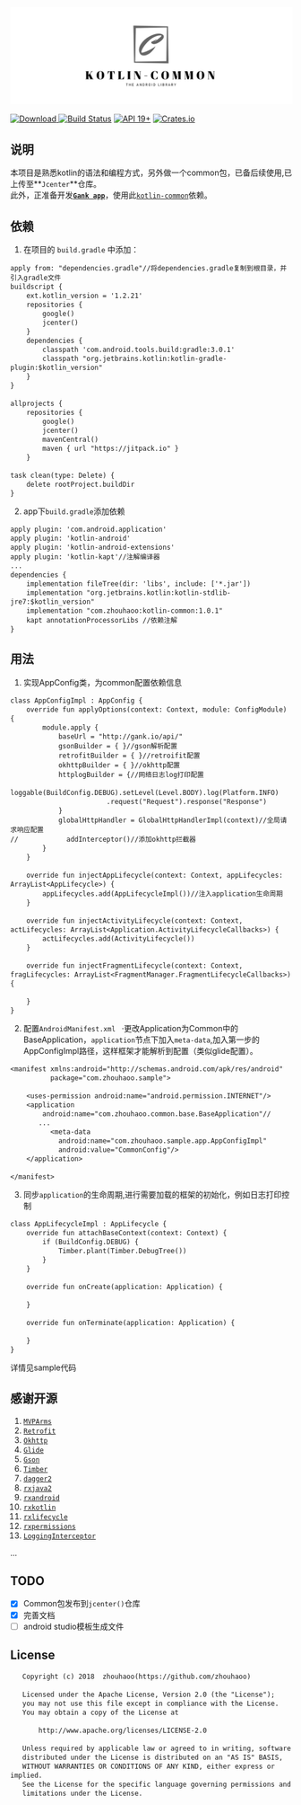 ![](screenshot/logo.png)

[ ![Download](https://api.bintray.com/packages/zhouhaoo/android/kotlin-common/images/download.svg) ](https://bintray.com/zhouhaoo/android/kotlin-common/_latestVersion)
[![Build Status](https://travis-ci.org/zhouhaoo/kotlin-common.svg?branch=master)](https://travis-ci.org/zhouhaoo/kotlin-common)
[![API 19+](https://img.shields.io/badge/API-19%2B-yellowgreen.svg)](https://github.com/zhouhaoo/kotlin-common)
[![Crates.io](https://img.shields.io/crates/l/rustc-serialize.svg)](https://github.com/zhouhaoo/kotlin-common#license)

## 说明
本项目是熟悉kotlin的语法和编程方式，另外做一个common包，已备后续使用,已上传至**` Jcenter `**仓库。
<br/>此外，正准备开发[**`Gank app`**](https://github.com/zhouhaoo/Gank)，使用此[`kotlin-common`](https://github.com/zhouhaoo/kotlin-common#%E4%BE%9D%E8%B5%96)依赖。
## 依赖
1. 在项目的 `build.gradle` 中添加：

```
apply from: "dependencies.gradle"//将dependencies.gradle复制到根目录，并引入gradle文件
buildscript {
    ext.kotlin_version = '1.2.21'
    repositories {
        google()
        jcenter()
    }
    dependencies {
        classpath 'com.android.tools.build:gradle:3.0.1'
        classpath "org.jetbrains.kotlin:kotlin-gradle-plugin:$kotlin_version"
    }
}

allprojects {
    repositories {
        google()
        jcenter()
        mavenCentral()
        maven { url "https://jitpack.io" }
    }

task clean(type: Delete) {
    delete rootProject.buildDir
}  
```
2. app下`build.gradle`添加依赖

```
apply plugin: 'com.android.application'
apply plugin: 'kotlin-android'
apply plugin: 'kotlin-android-extensions'
apply plugin: 'kotlin-kapt'//注解编译器
...
dependencies {
    implementation fileTree(dir: 'libs', include: ['*.jar'])
    implementation "org.jetbrains.kotlin:kotlin-stdlib-jre7:$kotlin_version"
    implementation "com.zhouhaoo:kotlin-common:1.0.1"
    kapt annotationProcessorLibs //依赖注解
}
```

## 用法
1. 实现AppConfig类，为common配置依赖信息

```
class AppConfigImpl : AppConfig {
    override fun applyOptions(context: Context, module: ConfigModule) {
        module.apply {
            baseUrl = "http://gank.io/api/"
            gsonBuilder = { }//gson解析配置
            retrofitBuilder = { }//retroifit配置
            okhttpBuilder = { }//okhttp配置
            httplogBuilder = {//网络日志log打印配置
                loggable(BuildConfig.DEBUG).setLevel(Level.BODY).log(Platform.INFO)
                        .request("Request").response("Response")
            }
            globalHttpHandler = GlobalHttpHandlerImpl(context)//全局请求响应配置
//            addInterceptor()//添加okhttp拦截器
        }
    }

    override fun injectAppLifecycle(context: Context, appLifecycles: ArrayList<AppLifecycle>) {
        appLifecycles.add(AppLifecycleImpl())//注入application生命周期
    }

    override fun injectActivityLifecycle(context: Context, actLifecycles: ArrayList<Application.ActivityLifecycleCallbacks>) {
        actLifecycles.add(ActivityLifecycle())
    }

    override fun injectFragmentLifecycle(context: Context, fragLifecycles: ArrayList<FragmentManager.FragmentLifecycleCallbacks>) {

    }
}
```

2. 配置`AndroidManifest.xml `
·更改Application为Common中的BaseApplication，`application`节点下加入`meta-data`,加入第一步的AppConfigImpl路径，这样框架才能解析到配置（类似glide配置）。

```
<manifest xmlns:android="http://schemas.android.com/apk/res/android"
          package="com.zhouhaoo.sample">

    <uses-permission android:name="android.permission.INTERNET"/>
    <application
        android:name="com.zhouhaoo.common.base.BaseApplication"//
       ...
          <meta-data
            android:name="com.zhouhaoo.sample.app.AppConfigImpl"
            android:value="CommonConfig"/>
    </application>

</manifest>
```
3. 同步`application`的生命周期,进行需要加载的框架的初始化，例如日志打印控制

```
class AppLifecycleImpl : AppLifecycle {
    override fun attachBaseContext(context: Context) {
        if (BuildConfig.DEBUG) {
            Timber.plant(Timber.DebugTree())
        }
    }

    override fun onCreate(application: Application) {

    }

    override fun onTerminate(application: Application) {

    }
}
```


>
详情见sample代码

## 感谢开源

1. [`MVPArms`](https://github.com/JessYanCoding/MVPArms)
2. [`Retrofit`](http://square.github.io/retrofit/)
3. [`Okhttp`](http://square.github.io/okhttp/)
4. [`Glide`](https://github.com/bumptech/glide)
5. [`Gson`](https://github.com/google/gson)
6. [`Timber`](https://github.com/JakeWharton/timber)
7. [`dagger2`](https://github.com/google/dagger)
8. [`rxjava2`](https://github.com/ReactiveX/RxJava)
9. [`rxandroid`](https://github.com/ReactiveX/RxAndroid)
10. [`rxkotlin`](https://github.com/ReactiveX/RxKotlin)
11. [`rxlifecycle`](https://github.com/trello/RxLifecycle) 
12. [`rxpermissions`](https://github.com/tbruyelle/RxPermissions) 
13. [`LoggingInterceptor`](https://github.com/ihsanbal/LoggingInterceptor)

...
## TODO
- [x] Common包发布到`jcenter()`仓库
- [x] 完善文档
- [ ] android studio模板生成文件

## License
```
   Copyright (c) 2018  zhouhaoo(https://github.com/zhouhaoo)
 
   Licensed under the Apache License, Version 2.0 (the "License");
   you may not use this file except in compliance with the License.
   You may obtain a copy of the License at
 
       http://www.apache.org/licenses/LICENSE-2.0
 
   Unless required by applicable law or agreed to in writing, software
   distributed under the License is distributed on an "AS IS" BASIS,
   WITHOUT WARRANTIES OR CONDITIONS OF ANY KIND, either express or implied.
   See the License for the specific language governing permissions and
   limitations under the License.
```